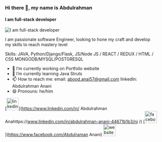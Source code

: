 ### Hi there 👋, my name is Abdulrahman
#### I am full-stack developer
![I am full-stack developer](anani.website)

I am passionate software Engineer, looking to hone my craft and develop my skills to reach mastery level

Skills: JAVA, Python/Django/Flask, JS/Node JS / REACT / REDUX / HTML / CSS MONGODB/MYSQL/POSTGRESQL

- 🔭 I’m currently working on Portfoilo website 
- 🌱 I’m currently learning  Java Struts 
- 📫 How to reach me: email: abood.anai57@gmail.com linkedIn: Abdulrahman Anani 
- 😄 Pronouns: he/him 


[<img src='https://cdn.jsdelivr.net/npm/simple-icons@3.0.1/icons/linkedin.svg' alt='linkedin' height='40'>](https://www.linkedin.com/in/ Abdulrahman Anahttps://www.linkedin.com/in/abdulrahman-anani-44671b1b3/ni /)  [<img src='https://cdn.jsdelivr.net/npm/simple-icons@3.0.1/icons/facebook.svg' alt='facebook' height='40'>](https://www.facebook.com/Abdulraman Anani)  [<img src='https://cdn.jsdelivr.net/npm/simple-icons@3.0.1/icons/icloud.svg' alt='website' height='40'>](anan.website)  

